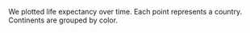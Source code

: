 We plotted life expectancy over time.
Each point represents a country.
Continents are grouped by color.